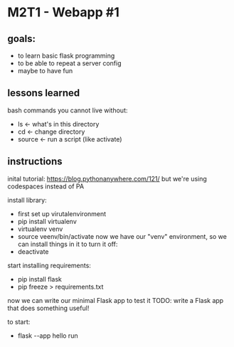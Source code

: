 # M2T1 - Webapp #1 

## goals: 
- to learn basic flask programming
- to be able to repeat a server config
- maybe to have fun

## lessons learned 
bash commands you cannot live without:
- ls <- what's in this directory
- cd <- change directory
- source <- run a script (like activate)

## instructions
inital tutorial: https://blog.pythonanywhere.com/121/ 
but we're using codespaces instead of PA

install library:

 - first set up virutalenvironment
 - pip install virtualenv
 - virtualenv venv
 - source veenv/bin/activate
 now we have our "venv" environment, so we can install things in it
 to turn it off: 
 - deactivate

 start installing requirements:
 - pip install flask
 - pip freeze > requirements.txt

 now we can write our minimal Flask app to test it 
 TODO: write a Flask app that does something useful!

 to start:
 - flask --app hello run